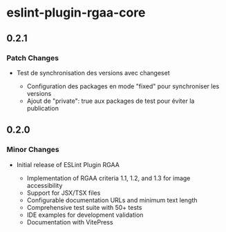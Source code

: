 # eslint-plugin-rgaa-core

## 0.2.1

### Patch Changes

- Test de synchronisation des versions avec changeset

  - Configuration des packages en mode "fixed" pour synchroniser les versions
  - Ajout de "private": true aux packages de test pour éviter la publication

## 0.2.0

### Minor Changes

- Initial release of ESLint Plugin RGAA

  - Implementation of RGAA criteria 1.1, 1.2, and 1.3 for image accessibility
  - Support for JSX/TSX files
  - Configurable documentation URLs and minimum text length
  - Comprehensive test suite with 50+ tests
  - IDE examples for development validation
  - Documentation with VitePress
